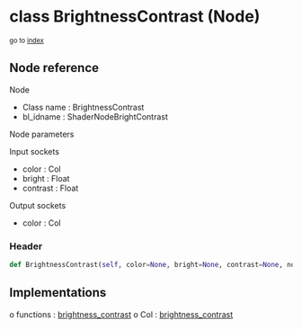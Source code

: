 # class BrightnessContrast (Node)

<sub>go to [index](/docs/index.md)</sub>

## Node reference

Node
 - Class name : BrightnessContrast
 - bl_idname : ShaderNodeBrightContrast

Node parameters

Input sockets
 - color : Col
 - bright : Float
 - contrast : Float

Output sockets
 - color : Col

### Header

``` python
def BrightnessContrast(self, color=None, bright=None, contrast=None, node_label=None, node_color=None):
```

## Implementations

o functions : [brightness_contrast](/docs/Shader_classes/GLOBAL.md#brightness_contrast)
o Col : [brightness_contrast](/docs/Shader_classes/Col.md#brightness_contrast) 

